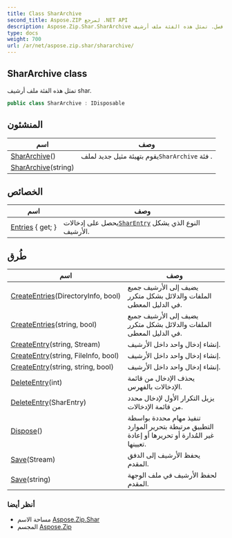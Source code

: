 ```yaml
---
title: Class SharArchive
second_title: Aspose.ZIP لمرجع .NET API
description: Aspose.Zip.Shar.SharArchive فصل. تمثل هذه الفئة ملف أرشيف shar.
type: docs
weight: 700
url: /ar/net/aspose.zip.shar/shararchive/
---
```

## SharArchive class

تمثل هذه الفئة ملف أرشيف shar.

```csharp
public class SharArchive : IDisposable
```

## المنشئون

| اسم | وصف |
| --- | --- |
| [SharArchive](shararchive/#constructor)() | يقوم بتهيئة مثيل جديد لملف`SharArchive` فئة . |
| [SharArchive](shararchive/#constructor_1)(string) |  |

## الخصائص

| اسم | وصف |
| --- | --- |
| [Entries](../../aspose.zip.shar/shararchive/entries/) { get; } | يحصل على إدخالات[`SharEntry`](../sharentry/) النوع الذي يشكل الأرشيف. |

## طُرق

| اسم | وصف |
| --- | --- |
| [CreateEntries](../../aspose.zip.shar/shararchive/createentries/#createentries)(DirectoryInfo, bool) | يضيف إلى الأرشيف جميع الملفات والدلائل بشكل متكرر في الدليل المعطى. |
| [CreateEntries](../../aspose.zip.shar/shararchive/createentries/#createentries_1)(string, bool) | يضيف إلى الأرشيف جميع الملفات والدلائل بشكل متكرر في الدليل المعطى. |
| [CreateEntry](../../aspose.zip.shar/shararchive/createentry/#createentry_1)(string, Stream) | إنشاء إدخال واحد داخل الأرشيف. |
| [CreateEntry](../../aspose.zip.shar/shararchive/createentry/#createentry)(string, FileInfo, bool) | إنشاء إدخال واحد داخل الأرشيف. |
| [CreateEntry](../../aspose.zip.shar/shararchive/createentry/#createentry_2)(string, string, bool) | إنشاء إدخال واحد داخل الأرشيف. |
| [DeleteEntry](../../aspose.zip.shar/shararchive/deleteentry/#deleteentry_1)(int) | يحذف الإدخال من قائمة الإدخالات بالفهرس. |
| [DeleteEntry](../../aspose.zip.shar/shararchive/deleteentry/#deleteentry)(SharEntry) | يزيل التكرار الأول لإدخال محدد من قائمة الإدخالات. |
| [Dispose](../../aspose.zip.shar/shararchive/dispose/)() | تنفيذ مهام محددة بواسطة التطبيق مرتبطة بتحرير الموارد غير المُدارة أو تحريرها أو إعادة تعيينها. |
| [Save](../../aspose.zip.shar/shararchive/save/#save)(Stream) | يحفظ الأرشيف إلى الدفق المقدم. |
| [Save](../../aspose.zip.shar/shararchive/save/#save_1)(string) | لحفظ الأرشيف في ملف الوجهة المقدم. |

### أنظر أيضا

* مساحة الاسم [Aspose.Zip.Shar](../../aspose.zip.shar/)
* المجسم [Aspose.Zip](../../)


